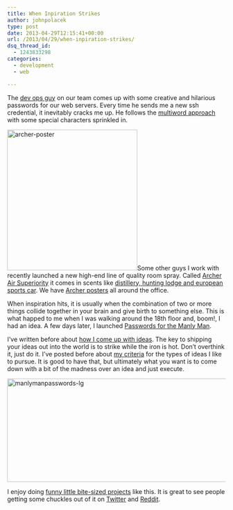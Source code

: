 ```yaml
---
title: When Inpiration Strikes
author: johnpolacek
type: post
date: 2013-04-29T12:15:41+00:00
url: /2013/04/29/when-inpiration-strikes/
dsq_thread_id:
  - 1243833298
categories:
  - development
  - web

---
```


The [dev ops guy][1] on our team comes up with some creative and hilarious passwords for our web servers. Every time he sends me a new ssh credential, it inevitably cracks me up. He follows the [multiword approach][2] with some special characters sprinkled in.

<a href="http://archermen.com" class="broken_link" rel="nofollow"><img src="/img/blog/2013/04/archer-poster.jpg" alt="archer-poster" width="300" height="324" class="alignleft size-full wp-image-1296" srcset="http://johnpolacek.com/wp-content/uploads/2013/04/archer-poster.jpg 300w, http://johnpolacek.com/wp-content/uploads/2013/04/archer-poster-277x300.jpg 277w" sizes="(max-width: 300px) 100vw, 300px" /></a>Some other guys I work with recently launched a new high-end line of quality room spray. Called [Archer Air Superiority][3] it comes in scents like [distillery, hunting lodge and european sports car][4]. We have [Archer posters][5] all around the office.

When inspiration hits, it is usually when the combination of two or more things collide together in your brain and give birth to something else. This is what happed to me when I was walking around the 18th floor and, boom!, I had an idea. A few days later, I launched [Passwords for the Manly Man][6].

I’ve written before about [how I come up with ideas][7]. The key to shipping your ideas out into the world is to strike while the iron is hot. Don’t overthink it, just do it. I’ve posted before about <a href="http://johnpolacek.com/wp-content/uploads/2013/02/filter-diagram.png" rel="lightbox[1288]">my criteria</a> for the types of ideas I like to pursue. It is good to have that, but ultimately what you want is to come down with a bit of the madness over an idea and just execute.

[<img src="/img/blog/2013/04/manlymanpasswords-lg.png" alt="manlymanpasswords-lg" width="660" height="238" class="alignnone size-full wp-image-1300" srcset="http://johnpolacek.com/wp-content/uploads/2013/04/manlymanpasswords-lg.png 660w, http://johnpolacek.com/wp-content/uploads/2013/04/manlymanpasswords-lg-300x108.png 300w, http://johnpolacek.com/wp-content/uploads/2013/04/manlymanpasswords-lg-500x180.png 500w" sizes="(max-width: 660px) 100vw, 660px" />][6]

I enjoy doing [funny little bite-sized projects][8] like this. It is great to see people getting some chuckles out of it on [Twitter][9] and [Reddit][10].

 [1]: https://twitter.com/mhwang
 [2]: http://lifehacker.com/5796816/why-multiword-phrases-make-more-secure-passwords-than-incomprehensible-gibberish
 [3]: http://www.archermen.com/
 [4]: http://www.archermen.com/collections/all/
 [5]: http://www.fastcocreate.com/1682403/sniffing-opportunity-ad-guys-bring-manly-scents-to-the-air-freshener-market#1
 [6]: https://web.archive.org/web/20171218020958/http://dfcb.github.io:80/manly-man-passwords/
 [7]: http://johnpolacek.com/2013/02/03/idea-realification/
 [8]: http://areyouabrogrammer.com
 [9]: https://twitter.com/search?q=manly-man-passwords&src=typd
 [10]: http://www.reddit.com/r/malelifestyle/comments/1d9o4f/passwords_for_the_manly_man/